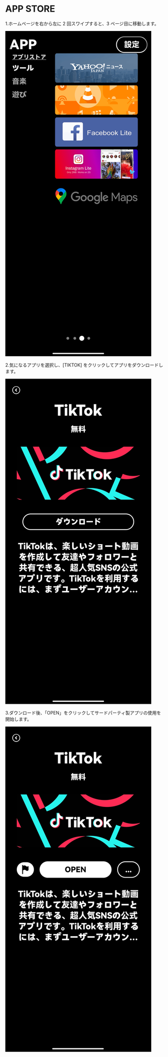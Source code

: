 # APP STORE

1.ホームページを右から左に 2 回スワイプすると、3 ページ目に移動します。

![Screenshot_2023-01-06-14-51-36-642_com.niix.pad](images/open_app/Screenshot_2023-01-06-14-51-36-642_com.niix.pad.jpg)

2.気になるアプリを選択し、[TIKTOK] をクリックしてアプリをダウンロードします。

![Screenshot_2023-01-06-14-51-52-755_com.niix.pad](images/open_app/Screenshot_2023-01-06-14-51-52-755_com.niix.pad.jpg)

3.ダウンロード後、「OPEN」をクリックしてサードパーティ製アプリの使用を開始します。

![Screenshot_2023-01-06-14-54-17-003_com.niix.pad](images/open_app/Screenshot_2023-01-06-14-54-17-003_com.niix.pad.jpg)